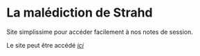 # La malédiction de Strahd

Site simplissime pour accéder facilement à nos notes de session.

Le site peut être accédé [<em>ici</em>](https://etienne-bourganel.github.io/strahd_notes/)
